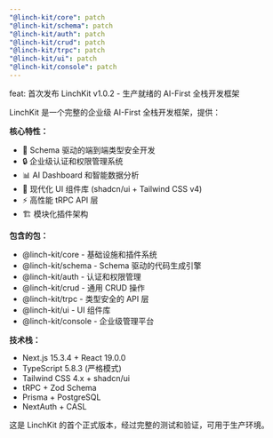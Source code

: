 ```yaml
---
"@linch-kit/core": patch
"@linch-kit/schema": patch
"@linch-kit/auth": patch
"@linch-kit/crud": patch
"@linch-kit/trpc": patch
"@linch-kit/ui": patch
"@linch-kit/console": patch
---
```


feat: 首次发布 LinchKit v1.0.2 - 生产就绪的 AI-First 全栈开发框架

LinchKit 是一个完整的企业级 AI-First 全栈开发框架，提供：

**核心特性：**
- 🚀 Schema 驱动的端到端类型安全开发
- 🔒 企业级认证和权限管理系统
- 📊 AI Dashboard 和智能数据分析
- 🎨 现代化 UI 组件库 (shadcn/ui + Tailwind CSS v4)
- ⚡ 高性能 tRPC API 层
- 🏗️ 模块化插件架构

**包含的包：**
- @linch-kit/core - 基础设施和插件系统
- @linch-kit/schema - Schema 驱动的代码生成引擎
- @linch-kit/auth - 认证和权限管理
- @linch-kit/crud - 通用 CRUD 操作
- @linch-kit/trpc - 类型安全的 API 层
- @linch-kit/ui - UI 组件库
- @linch-kit/console - 企业级管理平台

**技术栈：**
- Next.js 15.3.4 + React 19.0.0
- TypeScript 5.8.3 (严格模式)
- Tailwind CSS 4.x + shadcn/ui
- tRPC + Zod Schema
- Prisma + PostgreSQL
- NextAuth + CASL

这是 LinchKit 的首个正式版本，经过完整的测试和验证，可用于生产环境。